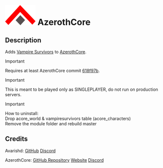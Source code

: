 ﻿# ![logo](https://raw.githubusercontent.com/azerothcore/azerothcore.github.io/master/images/logo-github.png) AzerothCore

## Description

Adds [Vampire Survivors](https://store.steampowered.com/app/1794680/Vampire_Survivors/) to [AzerothCore](http://azerothcore.org/).

> [!IMPORTANT]
> Requires at least AzerothCore commit [618f97b](https://github.com/azerothcore/azerothcore-wotlk/commit/618f97bee6aa74e6cf9ba7a82f4c91a25861e56e).

> [!IMPORTANT]
> This is meant to be played only as SINGLEPLAYER, do not run on production servers.

> [!IMPORTANT]
> How to uninstall:\
> Drop acore_world & vampiresurvivors table (acore_characters)\
> Remove the module folder and rebuild master

## Credits
Avarishd: [GitHub](https://github.com/avarishd) [Discord](https://discordapp.com/users/125563894310633472)

AzerothCore: [GitHub Repository](https://github.com/azerothcore) [Website](http://azerothcore.org/) [Discord](https://discord.gg/PaqQRkd)
